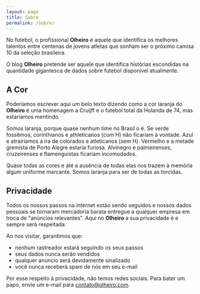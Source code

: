 ```yaml
---
layout: page
title: Sobre
permalink: /sobre/
---
```


No futebol, o profissional **Olheiro** é aquele que identifica os melhores talentos entre centenas de jovens atletas que sonham ser o próximo camisa 10 da seleção brasileira.

O blog **Olheiro** pretende ser aquele que identifica histórias escondidas na quantidade gigantesca de dados sobre futebol disponível atualmente.

## A Cor

Poderíamos escrever aqui um belo texto dizendo como a cor laranja do **Olheiro** é uma homenagem a Cruijff e o futebol total da Holanda de 74, mas estaríamos mentindo.

Somos laranja, porque quase nenhum time no Brasil o é. Se verde fossêmos, corinthianos e athleticanos (com H) não ficariam à vontade. Azul e atrairíamos a ira de colorados e atleticanos (sem H). Vermelho e a metade gremista de Porto Alegre estaria furiosa. Alvinegro e palmeirenses, cruzeirenses e flamenguistas ficariam incomodados.

Quase todas as cores e até a ausência de todas elas nos trazem à memória algum uniforme marcante. Somos laranja para ser de todas as torcidas.

## Privacidade

Todos os nossos passos na internet estão sendo seguidos e nossos dados pessoais se tornaram mercadoria barata entregue a qualquer empresa em troca de "anúncios relevantes". Aqui no **Olheiro** a sua privacidade é e sempre será respeitada.

Ao nos visitar, garantimos que:

* nenhum rastreador estará seguindo os seus passos
* seus dados nunca serão vendidos
* qualquer anúncio será devidamente sinalizado
* você nunca receberá spam de nós em seu e-mail

Por esse respeito à privacidade, não temos redes sociais. Para bater um papo, envie um e-mail para [contato@olheiro.com](contato@olheiro.com).
